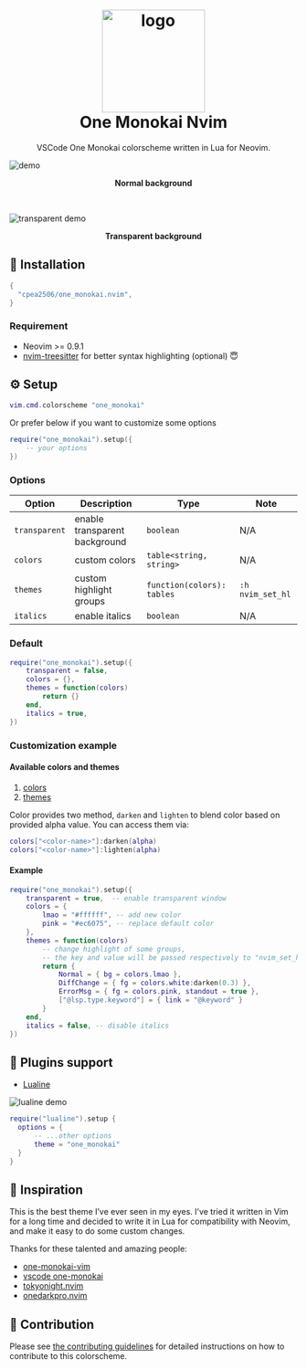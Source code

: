 <div align="center">
  <h1>
      <img
          src="https://user-images.githubusercontent.com/42694704/196938815-ea5d1bdd-a2b8-4327-9b43-46d84920d381.png"
          width="180"
          alt="logo"
      />
      <br/>
      One Monokai Nvim
  </h1>
  
  VSCode One Monokai colorscheme written in Lua for Neovim.
</div>

![demo](https://user-images.githubusercontent.com/42694704/196934147-0704f7ec-456f-4a07-b44f-ac99896c7b22.png)

<p align = "center"><b>Normal background</b></p>

<br />

![transparent demo](https://user-images.githubusercontent.com/42694704/196934131-0c7134ec-7266-4200-bf5a-901cf5d28e12.png)

<p align = "center"><b>Transparent background</b></p>

## :rocket: Installation

```lua
{
  "cpea2506/one_monokai.nvim",
}
```

### Requirement

- Neovim >= 0.9.1
- [nvim-treesitter](https://github.com/nvim-treesitter/nvim-treesitter) for better syntax highlighting (optional) 😇

## :gear: Setup

```lua
vim.cmd.colorscheme "one_monokai"
```

Or prefer below if you want to customize some options

```lua
require("one_monokai").setup({
    -- your options
})
```

### Options

| Option        | Description                   | Type                       | Note             |
| ------------- | ----------------------------- | -------------------------- | ---------------- |
| `transparent` | enable transparent background | `boolean`                  | N/A              |
| `colors`      | custom colors                 | `table<string, string>`    | N/A              |
| `themes`      | custom highlight groups       | `function(colors): tables` | `:h nvim_set_hl` |
| `italics`     | enable italics                | `boolean`                  | N/A              |

### Default

```lua
require("one_monokai").setup({
    transparent = false,
    colors = {},
    themes = function(colors)
        return {}
    end,
    italics = true,
})
```

### Customization example

#### Available colors and themes

1. [colors](lua/one_monokai/colors.lua#L7)
2. [themes](lua/one_monokai/themes/groups.lua#L6)

Color provides two method, `darken` and `lighten` to blend color based on provided
alpha value. You can access them via:

```lua
colors["<color-name>"]:darken(alpha)
colors["<color-name>"]:lighten(alpha)
```

#### Example

```lua
require("one_monokai").setup({
    transparent = true,  -- enable transparent window
    colors = {
        lmao = "#ffffff", -- add new color
        pink = "#ec6075", -- replace default color
    },
    themes = function(colors)
        -- change highlight of some groups,
        -- the key and value will be passed respectively to "nvim_set_hl"
        return {
            Normal = { bg = colors.lmao },
            DiffChange = { fg = colors.white:darken(0.3) },
            ErrorMsg = { fg = colors.pink, standout = true },
            ["@lsp.type.keyword"] = { link = "@keyword" }
        }
    end,
    italics = false, -- disable italics
})
```

## :champagne: Plugins support

- [Lualine](https://github.com/nvim-lualine/lualine.nvim)

![lualine demo](https://user-images.githubusercontent.com/42694704/196934170-84a1f32c-f97b-4f00-859b-e822f4d14479.png)

```lua
require("lualine").setup {
  options = {
      -- ...other options
      theme = "one_monokai"
  }
}
```

## :eyes: Inspiration

This is the best theme I’ve ever seen in my eyes. I’ve tried it written in Vim for a long time and decided to write it in Lua for compatibility with Neovim, and make it easy to do some custom changes.

Thanks for these talented and amazing people:

- [one-monokai-vim](https://github.com/fratajczak/one-monokai-vim)
- [vscode one-monokai](https://github.com/azemoh/vscode-one-monokai)
- [tokyonight.nvim](https://github.com/folke/tokyonight.nvim)
- [onedarkpro.nvim](https://github.com/olimorris/onedarkpro.nvim)

## :scroll: Contribution

Please see [the contributing guidelines](CONTRIBUTING.md) for detailed
instructions on how to contribute to this colorscheme.

